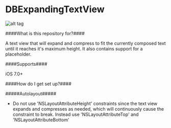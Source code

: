 # DBExpandingTextView

![alt tag](https://cloud.githubusercontent.com/assets/5367914/6086799/9acf5ae4-ae12-11e4-90ca-9bb60f5854cd.png)

####What is this repository for?####

A text view that will expand and compress to fit the currently composed text until it reaches it's
maximum height. It also contains support for a placeholder.

####Supports####

iOS 7.0+

####How do I get set up?####

#####Autolayout#####
- Do not use 'NSLayoutAttributeHeight' constraints since the text view expands and compresses as needed, which will continuously cause the constraint to break. Instead use 'NSLayoutAttributeTop' and 'NSLayoutAttributeBottom'


